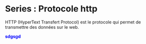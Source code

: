 # Series : Protocole http

HTTP (HyperText Transfert Protocol) est le protocole qui permet de transmettre des données sur le web.

<strong style="color:blue" >sdgsgd</strong>

<img src="" alt=""  />
